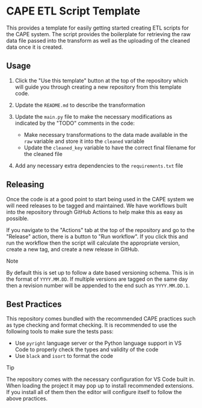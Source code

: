 # CAPE ETL Script Template

This provides a template for easily getting started creating ETL scripts for the
CAPE system. The script provides the boilerplate for retrieving the raw data
file passed into the transform as well as the uploading of the cleaned data once
it is created.

## Usage

1. Click the "Use this template" button at the top of the repository which will
   guide you through creating a new repository from this template code.
2. Update the `README.md` to describe the transformation
3. Update the `main.py` file to make the necessary modifications as indicated by
   the "TODO" comments in the code:

    - Make necessary transformations to the data made available in the `raw`
      variable and store it into the `cleaned` variable
    - Update the `cleaned_key` variable to have the correct final filename for
      the cleaned file

4. Add any necessary extra dependencies to the `requirements.txt` file

## Releasing

Once the code is at a good point to start being used in the CAPE system we will
need releases to be tagged and maintained. We have workflows built into the
repository through GitHub Actions to help make this as easy as possible.

If you navigate to the "Actions" tab at the top of the repository and go to the
"Release" action, there is a button to "Run workflow". If you click this and run
the workflow then the script will calculate the appropriate version, create a
new tag, and create a new release in GitHub.

> [!NOTE]
> By default this is set up to follow a date based versioning schema. This is in
> the format of `YYYY.MM.DD`. If multiple versions are tagged on the same day
> then a revision number will be appended to the end such as `YYYY.MM.DD.1`.

## Best Practices

This repository comes bundled with the recommended CAPE practices such as type
checking and format checking. It is recommended to use the following tools to
make sure the tests pass:

-   Use `pyright` language server or the Python language support in VS Code to
    properly check the types and validity of the code
-   Use `black` and `isort` to format the code

> [!TIP]
> The repository comes with the necessary configuration for VS Code built in.
> When loading the project it may pop up to install recommended extensions. If
> you install all of them then the editor will configure itself to follow the
> above practices.
